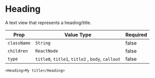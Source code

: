 # Heading
A text view that represents a heading/title.

| Prop |  Value Type | Required |
| --- | --- | --- |
| `className` | `String` | false | 
| `children` | `ReactNode` | false | 
| `type` | `title0`, `title1`, `title2` , `body`, `callout` | false | 

```
<Heading>My title</Heading>
```




